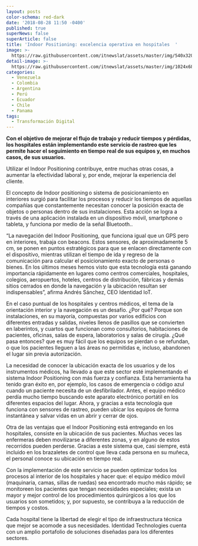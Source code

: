 ```yaml
---
layout: posts
color-schema: red-dark
date: '2018-08-28 11:50 -0400'
published: true
superNews: false
superArticle: false
title: 'Indoor Positioning: excelencia operativa en hospitales  '
image: >-
  https://raw.githubusercontent.com/itnewslat/assets/master/img/540x320/Medico-Tecnologia-p.jpg
detail-image: >-
  https://raw.githubusercontent.com/itnewslat/assets/master/img/1024x680/Medico-Tecnologia-g.jpg
categories:
  - Venezuela
  - Colombia
  - Argentina
  - Perú
  - Ecuador
  - Chile
  - Panama
tags:
  - Transformación Digital
---
```

**Con el objetivo de mejorar el flujo de trabajo y reducir tiempos y pérdidas, los hospitales están implementando este servicio de rastreo que les permite hacer el seguimiento en tiempo real de sus equipos y, en muchos casos, de sus usuarios.** 

Utilizar el Indoor Positioning contribuye, entre muchas otras cosas, a aumentar la efectividad laboral y, por ende, mejorar la experiencia del cliente.  

El concepto de Indoor positioning o sistema de posicionamiento en interiores surgió para facilitar los procesos y reducir los tiempos de aquellas compañías que constantemente necesitan conocer la posición exacta de objetos o personas dentro de sus instalaciones. Esta acción se logra a través de una aplicación instalada en un dispositivo móvil, smartphone o tableta, y funciona por medio de la señal Bluetooth.. 

“La navegación del Indoor Positioning, que funciona igual que un GPS pero en interiores, trabaja con beacons. Estos sensores, de aproximadamente 5 cm, se ponen en puntos estratégicos para que se enlacen directamente con el dispositivo, mientras utilizan el tiempo de ida y regreso de la comunicación para calcular el posicionamiento exacto de personas o bienes. En los últimos meses hemos visto que esta tecnología está ganando importancia rápidamente en lugares como centros comerciales, hospitales, colegios, aeropuertos, hoteles, centros de distribución, fábricas y demás sitios cerrados en donde la navegación y la ubicación resultan ser indispensables”, afirma Andrés Sánchez, CEO Identidad IoT.  

En el caso puntual de los hospitales y centros médicos, el tema de la orientación interior y la navegación es un desafío. ¿Por qué? Porque son instalaciones, en su mayoría, compuestas por varios edificios con diferentes entradas y salidas, niveles llenos de pasillos que se convierten en laberintos, y cuartos que funcionan como consultorios, habitaciones de pacientes, oficinas, salas de espera, laboratorios y salas de cirugía. ¿Qué pasa entonces? que es muy fácil que los equipos se pierdan o se refundan, o que los pacientes lleguen a las áreas no permitidas e, incluso, abandonen el lugar sin previa autorización. 

La necesidad de conocer la ubicación exacta de los usuarios y de los instrumentos médicos, ha llevado a que este sector esté implementando el sistema Indoor Positioning con más fuerza y confianza. Esta herramienta ha tenido gran éxito en, por ejemplo, los casos de emergencia o código azul cuando un paciente necesita de un desfibrilador. Antes, el equipo médico perdía mucho tiempo buscando este aparato electrónico portátil en los diferentes espacios del lugar. Ahora, y gracias a esta tecnología que funciona con sensores de rastreo, pueden ubicar los equipos de forma instantánea y salvar vidas en un abrir y cerrar de ojos.  

Otra de las ventajas que el Indoor Positioning está entregando en los hospitales, consiste en la ubicación de sus pacientes. Muchas veces las enfermeras deben movilizarse a diferentes zonas, y en alguno de estos recorridos pueden perderse. Gracias a este sistema que, casi siempre, está incluido en los brazaletes de control que lleva cada persona en su muñeca, el personal conoce su ubicación en tiempo real.  

Con la implementación de este servicio se pueden optimizar todos los procesos al interior de los hospitales y hacer que: el equipo médico móvil (maquinaria, camas, sillas de ruedas) sea encontrado mucho más rápido; se monitoreen los pacientes que tengan necesidades especiales; exista un mayor y mejor control de los procedimientos quirúrgicos a los que los usuarios son sometidos; y, por supuesto, se contribuya a la reducción de tiempos y costos.  

Cada hospital tiene la libertad de elegir el tipo de infraestructura técnica que mejor se acomode a sus necesidades. Identidad Technologies cuenta con un amplio portafolio de soluciones diseñadas para los diferentes sectores.
